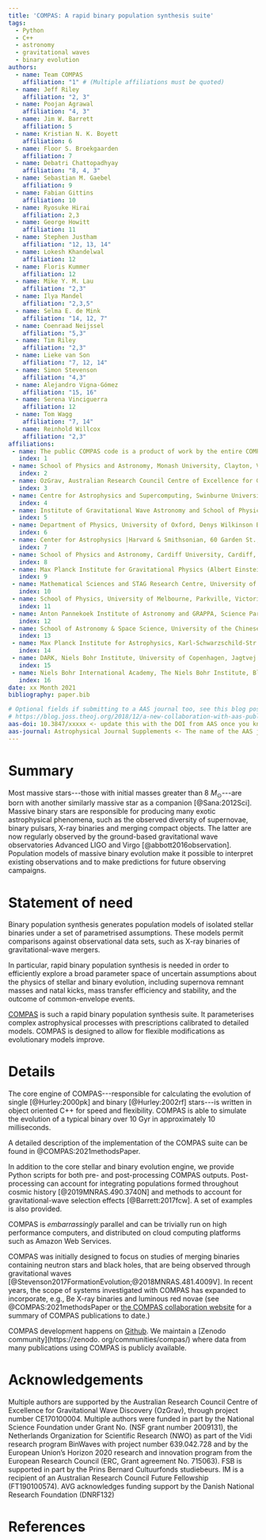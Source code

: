 ```yaml
---
title: 'COMPAS: A rapid binary population synthesis suite'
tags:
  - Python
  - C++
  - astronomy
  - gravitational waves
  - binary evolution
authors:
  - name: Team COMPAS
    affiliation: "1" # (Multiple affiliations must be quoted)
  - name: Jeff Riley 
    affiliation: "2, 3"
  - name: Poojan Agrawal
    affiliation: "4, 3"
  - name: Jim W. Barrett
    affiliation: 5
  - name: Kristian N. K. Boyett
    affiliation: 6
  - name: Floor S. Broekgaarden
    affiliation: 7
  - name: Debatri Chattopadhyay
    affiliation: "8, 4, 3"
  - name: Sebastian M. Gaebel
    affiliation: 9
  - name: Fabian Gittins
    affiliation: 10
  - name: Ryosuke Hirai
    affiliation: 2,3
  - name: George Howitt
    affiliation: 11
  - name: Stephen Justham
    affiliation: "12, 13, 14"
  - name: Lokesh Khandelwal
    affiliation: 12
  - name: Floris Kummer
    affiliation: 12
  - name: Mike Y. M. Lau
    affiliation: "2,3"
  - name: Ilya Mandel
    affiliation: "2,3,5"
  - name: Selma E. de Mink
    affiliation: "14, 12, 7"
  - name: Coenraad Neijssel
    affiliation: "5,3"
  - name: Tim Riley
    affiliation: "2,3"
  - name: Lieke van Son
    affiliation: "7, 12, 14"
  - name: Simon Stevenson
    affiliation: "4,3"
  - name: Alejandro Vigna-Gómez
    affiliation: "15, 16"
  - name: Serena Vinciguerra
    affiliation: 12
  - name: Tom Wagg
    affiliation: "7, 14"
  - name: Reinhold Willcox
    affiliation: "2,3"
affiliations:
 - name: The public COMPAS code is a product of work by the entire COMPAS collaboration over many years; we therefore kindly request that, in recognition of this team effort, the paper is cited as Team COMPAS - J. Riley et al.
   index: 1
 - name: School of Physics and Astronomy, Monash University, Clayton, Victoria 3800, Australia
   index: 2
 - name: OzGrav, Australian Research Council Centre of Excellence for Gravitational Wave Discovery, Australia
   index: 3
 - name: Centre for Astrophysics and Supercomputing, Swinburne University of Technology, Hawthorn, VIC 3122, Australia
   index: 4
 - name: Institute of Gravitational Wave Astronomy and School of Physics and Astronomy, University of Birmingham, Birmingham, B15 2TT
   index: 5
 - name: Department of Physics, University of Oxford, Denys Wilkinson Building, Keble Road, Oxford OX1 3RH, UK
   index: 6
 - name: Center for Astrophysics |Harvard & Smithsonian, 60 Garden St., Cambridge, MA 02138, USA
   index: 7
 - name: School of Physics and Astronomy, Cardiff University, Cardiff, CF24 3AA, United Kingdom
   index: 8
 - name: Max Planck Institute for Gravitational Physics (Albert Einstein Institute), Callinstrasse 38, D-30167 Hannover, Germany
   index: 9
 - name: Mathematical Sciences and STAG Research Centre, University of Southampton, Southampton SO17 1BJ, UK
   index: 10
 - name: School of Physics, University of Melbourne, Parkville, Victoria, 3010, Australia
   index: 11
 - name: Anton Pannekoek Institute of Astronomy and GRAPPA, Science Park 904, University of Amsterdam, 1098XH Amsterdam, The Netherlands
   index: 12
 - name: School of Astronomy & Space Science, University of the Chinese Academy of Sciences, Beijing 100012, China
   index: 13
 - name: Max Planck Institute for Astrophysics, Karl-Schwarzschild-Str. 1, 85748 Garching, Germany
   index: 14
 - name: DARK, Niels Bohr Institute, University of Copenhagen, Jagtvej 128, 2200, Copenhagen, Denmark
   index: 15
 - name: Niels Bohr International Academy, The Niels Bohr Institute, Blegdamsvej 17, 2100 Copenhagen, Denmark
   index: 16
date: xx Month 2021
bibliography: paper.bib

# Optional fields if submitting to a AAS journal too, see this blog post:
# https://blog.joss.theoj.org/2018/12/a-new-collaboration-with-aas-publishing
aas-doi: 10.3847/xxxxx <- update this with the DOI from AAS once you know it.
aas-journal: Astrophysical Journal Supplements <- The name of the AAS journal.
---
```


# Summary

Most massive stars---those with initial masses greater than 8 $M_\odot$---are born with another similarly massive star as a companion [@Sana:2012Sci]. Massive binary stars are responsible for producing many exotic astrophysical phenomena, such as the observed diversity of supernovae, binary pulsars, X-ray binaries and merging compact objects. The latter are now regularly observed by the ground-based gravitational wave observatories Advanced LIGO and Virgo [@abbott2016observation].  Population models of massive binary evolution make it possible to interpret existing observations and to make predictions for future observing campaigns.  

# Statement of need

Binary population synthesis generates population models of isolated stellar binaries under a set of parametrised assumptions.  These models permit comparisons against observational data sets, such as X-ray binaries of gravitational-wave mergers.   

In particular, rapid binary population synthesis is needed in order to efficiently explore a broad parameter space of uncertain assumptions about the physics of stellar and binary evolution, including supernova remnant masses and natal kicks, mass transfer efficiency and stability, and the outcome of common-envelope events.  

[COMPAS](https://compas.science) is such a rapid binary population synthesis suite. It parameterises complex astrophysical processes with prescriptions calibrated to detailed models.  COMPAS is designed to allow for flexible modifications as evolutionary models improve. 


# Details

The core engine of COMPAS---responsible for calculating the evolution of single [@Hurley:2000pk] and binary [@Hurley:2002rf] stars---is written in object oriented C++ for speed and flexibility. COMPAS is able to simulate the evolution of a typical binary over 10 Gyr in approximately 10 milliseconds.

A detailed description of the implementation of the COMPAS suite can be found in @COMPAS:2021methodsPaper.

In addition to the core stellar and binary evolution engine, we provide Python scripts for both pre- and post-processing COMPAS outputs. Post-processing can account for integrating populations formed throughout cosmic history [@2019MNRAS.490.3740N] and methods to account for gravitational-wave selection effects [@Barrett:2017fcw]. A set of examples is also provided.

COMPAS is *embarrassingly* parallel and can be trivially run on high performance computers, and distributed on cloud computing platforms such as Amazon Web Services.

COMPAS was initially designed to focus on studies of merging binaries containing neutron stars and black holes, that are being observed through gravitational waves [@Stevenson2017FormationEvolution;@2018MNRAS.481.4009V]. 
In recent years, the scope of systems investigated with COMPAS has expanded to incorporate, e.g., Be X-ray binaries and luminous red novae (see @COMPAS:2021methodsPaper or [the COMPAS collaboration website](https://compas.science) for a summary of COMPAS publications to date.)

COMPAS development happens on [Github](https://github.com/TeamCOMPAS/COMPAS). We maintain a [Zenodo community](https://zenodo.
org/communities/compas/) where data from many publications using COMPAS is publicly available. 


# Acknowledgements

Multiple authors are supported by the Australian Research Council Centre of Excellence for Gravitational Wave Discovery (OzGrav), through project number CE170100004.
Multiple authors were funded in part by the National Science Foundation under Grant No. (NSF grant number 2009131), the Netherlands Organization for Scientific Research (NWO) as part of the Vidi research program BinWaves with project number 639.042.728 and by the European Union’s Horizon 2020 research and innovation program from the European Research Council
(ERC, Grant agreement No. 715063). 
FSB is supported in part by the Prins Bernard Cultuurfonds studiebeurs.
IM is a recipient of an Australian Research Council Future Fellowship (FT190100574). 
AVG acknowledges funding support by the Danish National Research Foundation (DNRF132)


# References

